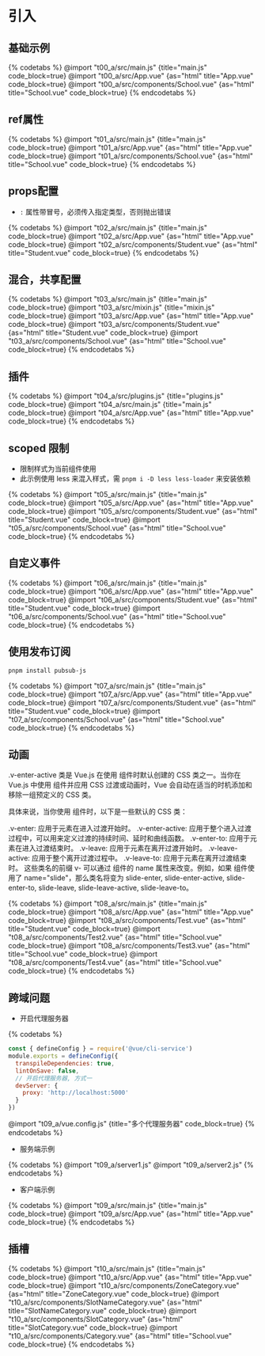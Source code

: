 # 引入

## 基础示例

{% codetabs %}
@import "t00_a/src/main.js" {title="main.js" code_block=true}
@import "t00_a/src/App.vue" {as="html" title="App.vue" code_block=true}
@import "t00_a/src/components/School.vue"  {as="html" title="School.vue" code_block=true}
{% endcodetabs %}

## ref属性

{% codetabs %}
@import "t01_a/src/main.js" {title="main.js" code_block=true}
@import "t01_a/src/App.vue" {as="html" title="App.vue" code_block=true}
@import "t01_a/src/components/School.vue"  {as="html" title="School.vue" code_block=true}
{% endcodetabs %}

## props配置

- `:` 属性带冒号，必须传入指定类型，否则抛出错误

{% codetabs %}
@import "t02_a/src/main.js" {title="main.js" code_block=true}
@import "t02_a/src/App.vue" {as="html" title="App.vue" code_block=true}
@import "t02_a/src/components/Student.vue"  {as="html" title="Student.vue" code_block=true}
{% endcodetabs %}

## 混合，共享配置

{% codetabs %}
@import "t03_a/src/main.js" {title="main.js" code_block=true}
@import "t03_a/src/mixin.js" {title="mixin.js" code_block=true}
@import "t03_a/src/App.vue" {as="html" title="App.vue" code_block=true}
@import "t03_a/src/components/Student.vue"  {as="html" title="Student.vue" code_block=true}
@import "t03_a/src/components/School.vue"  {as="html" title="School.vue" code_block=true}
{% endcodetabs %}

## 插件

{% codetabs %}
@import "t04_a/src/plugins.js" {title="plugins.js" code_block=true}
@import "t04_a/src/main.js" {title="main.js" code_block=true}
@import "t04_a/src/App.vue" {as="html" title="App.vue" code_block=true}
{% endcodetabs %}

## scoped 限制

- 限制样式为当前组件使用
- 此示例使用 less 来混入样式，需 `pnpm i -D less less-loader` 来安装依赖

{% codetabs %}
@import "t05_a/src/main.js" {title="main.js" code_block=true}
@import "t05_a/src/App.vue" {as="html" title="App.vue" code_block=true}
@import "t05_a/src/components/Student.vue"  {as="html" title="Student.vue" code_block=true}
@import "t05_a/src/components/School.vue"  {as="html" title="School.vue" code_block=true}
{% endcodetabs %}

## 自定义事件

{% codetabs %}
@import "t06_a/src/main.js" {title="main.js" code_block=true}
@import "t06_a/src/App.vue" {as="html" title="App.vue" code_block=true}
@import "t06_a/src/components/Student.vue"  {as="html" title="Student.vue" code_block=true}
@import "t06_a/src/components/School.vue"  {as="html" title="School.vue" code_block=true}
{% endcodetabs %}

## 使用发布订阅

```sh
pnpm install pubsub-js
```

{% codetabs %}
@import "t07_a/src/main.js" {title="main.js" code_block=true}
@import "t07_a/src/App.vue" {as="html" title="App.vue" code_block=true}
@import "t07_a/src/components/Student.vue"  {as="html" title="Student.vue" code_block=true}
@import "t07_a/src/components/School.vue"  {as="html" title="School.vue" code_block=true}
{% endcodetabs %}

## 动画

.v-enter-active 类是 Vue.js 在使用 <transition> 组件时默认创建的 CSS 类之一。当你在 Vue.js 中使用 <transition> 组件并应用 CSS 过渡或动画时，Vue 会自动在适当的时机添加和移除一组预定义的 CSS 类。

具体来说，当你使用 <transition> 组件时，以下是一些默认的 CSS 类：

.v-enter: 应用于元素在进入过渡开始时。
.v-enter-active: 应用于整个进入过渡过程中，可以用来定义过渡的持续时间、延时和曲线函数。
.v-enter-to: 应用于元素在进入过渡结束时。
.v-leave: 应用于元素在离开过渡开始时。
.v-leave-active: 应用于整个离开过渡过程中。
.v-leave-to: 应用于元素在离开过渡结束时。
这些类名的前缀 v- 可以通过 <transition> 组件的 name 属性来改变。例如，如果 <transition> 组件使用了 name="slide"，那么类名将变为 slide-enter, slide-enter-active, slide-enter-to, slide-leave, slide-leave-active, slide-leave-to。

{% codetabs %}
@import "t08_a/src/main.js" {title="main.js" code_block=true}
@import "t08_a/src/App.vue" {as="html" title="App.vue" code_block=true}
@import "t08_a/src/components/Test.vue"  {as="html" title="Student.vue" code_block=true}
@import "t08_a/src/components/Test2.vue"  {as="html" title="School.vue" code_block=true}
@import "t08_a/src/components/Test3.vue"  {as="html" title="School.vue" code_block=true}
@import "t08_a/src/components/Test4.vue"  {as="html" title="School.vue" code_block=true}
{% endcodetabs %}

## 跨域问题

- 开启代理服务器

{% codetabs %}
```js {title="单个代理服务器" code_block=true}
const { defineConfig } = require('@vue/cli-service')
module.exports = defineConfig({
  transpileDependencies: true,
  lintOnSave: false,
  // 开启代理服务器, 方式一
  devServer: {
    proxy: 'http://localhost:5000'
  }
})
```
@import "t09_a/vue.config.js" {title="多个代理服务器" code_block=true}
{% endcodetabs %}

- 服务端示例

{% codetabs %}
@import "t09_a/server1.js"
@import "t09_a/server2.js"
{% endcodetabs %}

- 客户端示例

{% codetabs %}
@import "t09_a/src/main.js" {title="main.js" code_block=true}
@import "t09_a/src/App.vue" {as="html" title="App.vue" code_block=true}
{% endcodetabs %}

## 插槽

{% codetabs %}
@import "t10_a/src/main.js" {title="main.js" code_block=true}
@import "t10_a/src/App.vue" {as="html" title="App.vue" code_block=true}
@import "t10_a/src/components/ZoneCategory.vue"  {as="html" title="ZoneCategory.vue" code_block=true}
@import "t10_a/src/components/SlotNameCategory.vue"  {as="html" title="SlotNameCategory.vue" code_block=true}
@import "t10_a/src/components/SlotCategory.vue"  {as="html" title="SlotCategory.vue" code_block=true}
@import "t10_a/src/components/Category.vue"  {as="html" title="School.vue" code_block=true}
{% endcodetabs %}